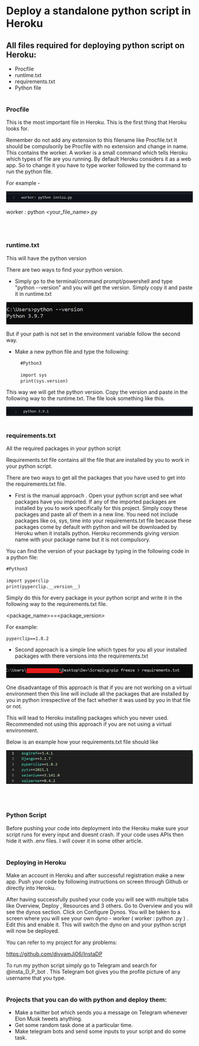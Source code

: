 
# Deploy a standalone python script in Heroku


## All files required for deploying python script on Heroku:

- Procfile 
- runtime.txt
- requirements.txt
- Python file
<br /><br />

### Procfile

This is the most important file in Heroku.
This is the first thing that Heroku looks for.


Remember do not add any extension to this filename like Procfile.txt It should be compulsorily be Procfile with no extension and change in name.
This contains the worker.
A worker is a small command which tells Heroku which types of file are you running. By default Heroku considers it as a web app. So to change it you have to type worker followed by the command to run the python file.

For example -

<img src='./assets/procfile.png'>

worker : python <your_file_name>.py


<br /><br />

### runtime.txt

This will have the python version

There are two ways to find your python version.

- Simply go to the terminal/command prompt/powershell and type "python --version" and you will get the version. Simply copy it and paste it in runtime.txt

<img src='./assets/runtime1.png'>


But if your path is not set in the environment variable follow the second way.
<br />

- Make a new python file and type the following:

        #Python3

        import sys
        print(sys.version)


  

This way we will get the python version. Copy the version and paste in the following way to the runtime.txt. The file look something like this.

<img src='./assets/runtime2.png' >

<br />
<br />

### requirements.txt

All the required packages in your python script

Requirements.txt file contains all the file that are installed by you to work in your python script.

There are two ways to get all the packages that you have used to get into the requirements.txt file.

- First is the manual approach . Open your python script and see what packages have you imported. If any of the imported packages are installed by you to work specifically for this project. Simply copy these packages and paste all of them in a new line. You need not include packages like os, sys, time into your requirements.txt file because these packages come by default with python and will be downloaded by Heroku when it installs python.
Heroku recommends giving version name with your package name but it is not compulsory.

You can find the version of your package by typing in the following code in a python file:

    #Python3

    import pyperclip
    print(pyperclip.__version__)


Simply do this for every package in your python script and write it in the following way to the requirements.txt file.

<package_name>==<package_version>

For example:

    pyperclip==1.8.2

- Second approach is a simple line which types for you all your installed packages with there versions into the requirements.txt

<img src='./assets/req1.png' >


One disadvantage of this approach is that if you are not working on a virtual environment then this line will include all the packages that are installed by you in python irrespective of the fact whether it was used by you in that file or not. 

This will lead to Heroku installing packages which you never used. Recommended not using this approach if you are not using a virtual environment.

Below is an example how your requirements.txt file should like

<img src='./assets/req2.png' >

<br /><br />

### Python Script 

Before pushing your code into deployment into the Heroku make sure your script runs for every input and doesnt crash. If your code uses APIs then hide it with .env files. I will cover it in some other article.
<br /><br />
### Deploying in Heroku

Make an account in Heroku and after successful registration make a new app. Push your code by following instructions on screen through Github or directly into Heroku.

After having successfully pushed your code you will see with multiple tabs like Overview,  Deploy , Resources and 3 others. Go to Overview and you will see the dynos section. Click on Configure Dynos. You will be taken to a screen where you will see your own dyno - worker ( worker : python <filename>.py ) . Edit this and enable it. This will switch the dyno on and your python script will now be deployed. 

You can refer to my project for any problems:

 https://github.com/divyamJi06/InstaDP

To run my python script simply go to Telegram and search for @insta_D_P_bot . This Telegram bot gives you the profile picture of any username that you type.
<br /><br />
### Projects that you can do with python and deploy them:

- Make a twitter bot which sends you a message on Telegram whenever Elon Musk tweets anything.
- Get some random task done at a particular time.
- Make telegram bots and send some inputs to your script and do some task.